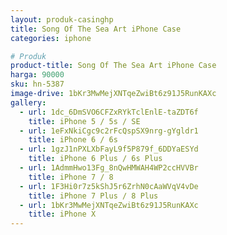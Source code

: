 ```yaml
---
layout: produk-casinghp
title: Song Of The Sea Art iPhone Case
categories: iphone

# Produk
product-title: Song Of The Sea Art iPhone Case
harga: 90000
sku: hn-5387
image-drive: 1bKr3MwMejXNTqeZwiBt6z91J5RunKAXc
gallery:
  - url: 1dc_6DmSVO6CFZxRYkTclEnlE-taZDT6f
    title: iPhone 5 / 5s / SE
  - url: 1eFxNkiCgc9c2rFcQspSX9nrg-gYgldr1
    title: iPhone 6 / 6s
  - url: 1gzJ1nPXLXbFayL9f5P879f_6DDYaESYd
    title: iPhone 6 Plus / 6s Plus
  - url: 1AdmmHwo13Fg_8nQwHMWAH4WP2ccHVVBr
    title: iPhone 7 / 8
  - url: 1F3Hi0r7z5kShJ5r6ZrhN0cAaWVqV4vDe
    title: iPhone 7 Plus / 8 Plus
  - url: 1bKr3MwMejXNTqeZwiBt6z91J5RunKAXc
    title: iPhone X
---
```

